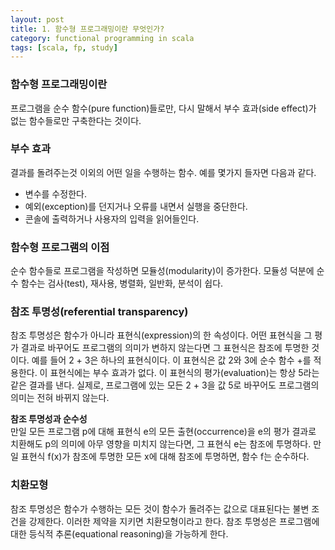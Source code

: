 ```yaml
---
layout: post
title: 1. 함수형 프로그래밍이란 무엇인가?
category: functional programming in scala
tags: [scala, fp, study]
---
```


### 함수형 프로그래밍이란
프로그램을 순수 함수(pure function)들로만, 다시 말해서 부수 효과(side effect)가 없는 함수들로만 구축한다는 것이다.

### 부수 효과
결과를 돌려주는것 이외의 어떤 일을 수행하는 함수. 
예를 몇가지 들자면 다음과 같다.

- 변수를 수정한다.
- 예외(exception)를 던지거나 오류를 내면서 실행을 중단한다.
- 콘솔에 출력하거나 사용자의 입력을 읽어들인다.

### 함수형 프로그램의 이점
순수 함수들로 프로그램을 작성하면 모듈성(modularity)이 증가한다. 
모듈성 덕분에 순수 함수는 검사(test), 재사용, 병렬화, 일반화, 분석이 쉽다.

### 참조 투명성(referential transparency)
참조 투명성은 함수가 아니라 표현식(expression)의 한 속성이다.
어떤 표현식을 그 평가 결과로 바꾸어도 프로그램의 의미가 변하지 않는다면 그 표현식은 참조에 투명한 것이다.
예를 들어 2 + 3은 하나의 표현식이다. 이 표현식은 값 2와 3에 순수 	함수 +를 적용한다.
이 표현식에는 부수 효과가 없다. 이 표현식의 평가(evaluation)는 항상 5라는 같은 결과를 낸다.
실제로, 프로그램에 있는 모든 2 + 3을 값 5로 바꾸어도 프로그램의 의미는 전혀 바뀌지 않는다.

<div class="message">
<strong>참조 투명성과 순수성</strong><br/>
만일 모든 프로그램 p에 대해 표현식 e의 모든 출현(occurrence)을 e의 평가 결과로 치환해도 p의 의미에 아무 영향을 미치지 않는다면, 그 표현식 e는 참조에 투명하다.
만일 표현식 f(x)가 참조에 투명한 모든 x에 대해 참조에 투명하면, 함수 f는 순수하다.
</div>

### 치환모형
참조 투명성은 함수가 수행하는 모든 것이 함수가 돌려주는 값으로 대표된다는 불변 조건을 강제한다.
이러한 제약을 지키면 치환모형이라고 한다.
참조 투명성은 프로그램에 대한 등식적 추론(equational reasoning)을 가능하게 한다.
